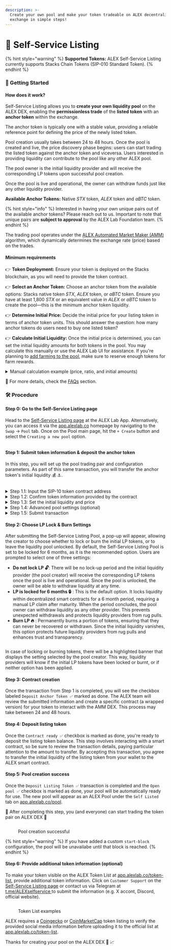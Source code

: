 ```yaml
---
description: >-
  Create your own pool and make your token tradeable on ALEX decentralized
  exchange in simple steps!
---
```


# 📝 Self-Service Listing

{% hint style="warning" %}
**Supported Tokens:** ALEX Self-Service Listing currently supports Stacks Chain Tokens (SIP-010 Standard Token).
{% endhint %}

### 🚀 Getting Started <a href="#getting-started" id="getting-started"></a>

#### How does it work? <a href="#how-does-it-work" id="how-does-it-work"></a>

Self-Service Listing allows you to **create your own liquidity pool** on the ALEX DEX, enabling the **permissionless trade** of the **listed token** with an **anchor token** within the exchange.&#x20;

The anchor token is typically one with a stable value, providing a reliable reference point for defining the price of the newly listed token.

Pool creation usually takes between 24 to 48 hours. Once the pool is created and live, the price discovery phase begins: users can start trading the listed token against the anchor token and viceversa. Users interested in providing liquidity can contribute to the pool like any other ALEX pool.

The pool owner is the initial liquidity provider and will receive the corresponding LP tokens upon successful pool creation.&#x20;

Once the pool is live and operational, the owner can withdraw funds just like any other liquidity provider.

**Available Anchor Tokens:** Native _STX_ token, _ALEX_ token and _aBTC_ token.

{% hint style="info" %}
Interested in having your own unique pairs out of the available anchor tokens? Please reach out to us. Important to note that unique pairs are **subject to approval** by the ALEX Lab Foundation team.
{% endhint %}

The trading pool operates under the [ALEX Automated Market Maker (AMM)](../detailed-information/alexs-automated-market-maker-amm.md) algorithm, which dynamically determines the exchange rate (price) based on the trades.

#### Minimum requirements <a href="#minimum-requirements" id="minimum-requirements"></a>

👉 **Token Deployment:** Ensure your token is deployed on the Stacks blockchain, as you will need to provide the token contract.

👉 **Select an Anchor Token:** Choose an anchor token from the available options: Stacks native token _STX_, _ALEX_ token, or _aBTC_ token. Ensure you have at least 1,800 _STX_ or an equivalent value in _ALEX_ or _aBTC_ token to create the pool—this is the minimum anchor token liquidity.

👉 **Determine Initial Price:** Decide the initial price for your listing token in terms of anchor token units. This should answer the question: how many anchor tokens do users need to buy one listed token?

👉 **Calculate Initial Liquidity:** Once the initial price is determined, you can set the initial liquidity amounts for both tokens in the pool. You may calculate this manually or use the ALEX Lab UI for assistance. If you're planning to [add farming to the pool](self-service-farming.md), make sure to reserve enough tokens for farm rewards.

<details>

<summary>Manual calculation example (price, ratio, and initial amounts)</summary>

Let's suppose you choose STX as the anchor token and want to provide 4,000 STX as the initial anchor token liquidity.

To determine the price, you will need to decide how many STX equals 1 of your listing token. In other words, decide how many STX users will need to buy 1 listed token. Let's say you set the price of your token at 0.5 STX.

To calculate the initial liquidity for the listed token, you need to divide the anchor token amount by the price. This is `4,000 STX / 0.5 STX = 8,000`, resulting in the initial amount for the listed token.

The liquidity pool for the pair **Listed Token** 🚀 **- Anchor Token** ⚓ will have an initial ratio of 2:1. This ratio is calculated as the minimal expression of the fraction `8,000 / 4,000` (initial listed token amount slash initial anchor token amount).

</details>

🔎 For more details, check the [FAQs](liquidity-pools/faqs.md#self-service-listing) section.

### 🛠️ Procedure <a href="#procedure" id="procedure"></a>

#### Step 0: Go to the Self-Service Listing page <a href="#step-0-go-to-the-self-service-listing-page" id="step-0-go-to-the-self-service-listing-page"></a>

Head to the [Self-Service Listing page](https://app.alexlab.co/self-service-listing) at the ALEX Lab App. Alternatively, you can access it via the [app.alexlab.co](https://app.alexlab.co/) homepage by navigating to the `Swap` -> `Pool` tab. Once on the Pool main page, hit the `+ Create` button and select the `Creating a new pool` option.

<figure><img src="https://coinfabrik.gitbook.io/~gitbook/image?url=https%3A%2F%2F2844178372-files.gitbook.io%2F%7E%2Ffiles%2Fv0%2Fb%2Fgitbook-x-prod.appspot.com%2Fo%2Fspaces%252FGbB8Dz5con9TzIy51T6J%252Fuploads%252Fgit-blob-476c1961703cf37b9bc9593c0b59502a9e4c4b68%252Fmain-page.png%3Falt%3Dmedia&#x26;width=768&#x26;dpr=4&#x26;quality=100&#x26;sign=ef13795f&#x26;sv=2" alt=""><figcaption></figcaption></figure>

#### Step 1: Submit token information & deposit the anchor token <a href="#step-1-submit-token-information-and-deposit-the-anchor-token" id="step-1-submit-token-information-and-deposit-the-anchor-token"></a>

In this step, you will set up the pool trading pair and configuration parameters. As part of this same transaction, you will transfer the anchor token's initial liquidity 💰 ⚓.

<figure><img src="https://coinfabrik.gitbook.io/~gitbook/image?url=https%3A%2F%2F2844178372-files.gitbook.io%2F%7E%2Ffiles%2Fv0%2Fb%2Fgitbook-x-prod.appspot.com%2Fo%2Fspaces%252FGbB8Dz5con9TzIy51T6J%252Fuploads%252Fgit-blob-fffc6de3dbffe1bea3e7e334bc4c7508708317ac%252Fstep-1-submit.png%3Falt%3Dmedia&#x26;width=768&#x26;dpr=4&#x26;quality=100&#x26;sign=e032f628&#x26;sv=2" alt=""><figcaption></figcaption></figure>

<details>

<summary>Step 1.1: Input the SIP-10 token contract address</summary>

Provide the listed token contract address. Ensure it complies with the [SIP-010 Fungible Token Standard](https://github.com/stacksgov/sips/blob/main/sips/sip-010/sip-010-fungible-token-standard.md) trait.&#x20;

In the example, the contract address is `SP108J6F4C7JD93BGJ91TEB5D3CFB5XW39QHDJ3MV.rabby-token`.

</details>

<details>

<summary>Step 1.2: Confirm token information provided by the contract</summary>

Verify that the token information retrieved from the contract is correct. In the example:

* **Token name** -> `RABBY Token`
* **Token symbol** -> `RABBY`
* **Description** -> Unlock the potential of programmable adventures within Bitcoin's rabbit holes.
* **Token deployment address** -> `SP108J6F4C7JD93BGJ91TEB5D3CFB5XW39QHDJ3MV`
* **Token logo**

</details>

<details>

<summary>Step 1.3: Set the initial liquidity and price</summary>

Enter the initial balances for both tokens. You can experiment with different amounts to observe how the exchange rate changes, though we recommend calculating these values beforehand.

In the screenshot example, this is:

* **Anchor Token ⚓** (a.k.a `token-x`) -> `4,000 STX ($7,200)`
* **Listing Token 🚀** (a.k.a `token-y`) -> `200,000 RABBY`
* **Exchange Rate ⚖️** -> `1 RABBY = 0.02 STX ($0.03)`

Once the pool opens, the AMM algorithm will automatically rebalance the exchange rate as users trade the tokens.

</details>

<details>

<summary>Step 1.4: Advanced pool settings (optional)</summary>

This step is optional, as the default settings are usually sufficient.

However, we recommend consulting the [ALEXGo Technical documentation](https://docs.alexgo.io/automated-market-making/trading-pool) before making customizations. If you have questions to ask before customization, reach out via [Discord](https://discord.com/invite/alexlab) or [Telegram](https://t.me/AlexCommunity).

</details>

<details>

<summary>Step 1.5: Submit transaction</summary>

Keep in mind that as part of this same transaction, you will transfer the anchor token's initial liquidity. By confirming the transaction, you are accepting the transfer of specific amount of anchor tokens from your wallet to the ALEX smart contract.

Click `Submit` and scroll through the wallet transaction window, ensuring the parameters and transfer amount are correct. If everything looks good, confirm the transaction on your wallet. This will allow your wallet to sign and broadcast the transaction.

Recommended to track transaction status:

* Turn on [Telegram notifications](https://t.me/stacks_tx_notification_bot), you will get notified when the transaction is confirmed.
* Search for the transaction on the [ALEX Explorer](https://app.alexlab.co/explorer).
* Check your address activity on the wallet.

</details>

#### Step 2: Choose LP Lock & Burn Settings <a href="#step-2-choose-lp-lock-and-burn-settings" id="step-2-choose-lp-lock-and-burn-settings"></a>

After submitting the Self-Service Listing Pool, a pop-up will appear, allowing the creator to choose whether to lock or burn the initial LP tokens, or to leave the liquidity pool unlocked. By default, the Self-Service Listing Pool is set to be locked for 6 months, as it is the recommended option. Users are prompted to select one of three settings:

* **Do not lock LP 🔓**: There will be no lock-up period and the initial liquidity provider (the pool creator) will receive the corresponding LP tokens once the pool is live and operational. Since the pool is unlocked, the owner will be able to withdraw liquidity at any time.
* **LP is locked for 6 months 🔒** : This is the default option. It locks liquidity within decentralized smart contracts for a 6 month period, requiring a manual LP claim after maturity. When the period concludes, the pool owner can withdraw liquidity as any other provider. This prevents unexpected withdrawals and protects liquidity providers from rug pulls.
* **Burn LP 🔥** : Permanently burns a portion of tokens, ensuring that they can never be recovered or withdrawn. Since the initial liquidity vanishes, this option protects future liquidity providers from rug pulls and enhances trust and transparency.

<figure><img src="https://coinfabrik.gitbook.io/~gitbook/image?url=https%3A%2F%2F2844178372-files.gitbook.io%2F%7E%2Ffiles%2Fv0%2Fb%2Fgitbook-x-prod.appspot.com%2Fo%2Fspaces%252FGbB8Dz5con9TzIy51T6J%252Fuploads%252Fgit-blob-3001500154db73cb27c85388266629e8c8eb0274%252Flock-lp-1.png%3Falt%3Dmedia&#x26;width=768&#x26;dpr=4&#x26;quality=100&#x26;sign=d0a98665&#x26;sv=2" alt=""><figcaption></figcaption></figure>

In case of locking or burning tokens, there will be a highlighted banner that displays the setting selected by the pool creator. This way, liquidity providers will know if the initial LP tokens have been locked or burnt, or if neither option has been applied.

#### Step 3: Contract creation <a href="#step-3-contract-creation" id="step-3-contract-creation"></a>

Once the transaction from Step 1 is completed, you will see the checkbox labeled `Deposit Anchor Token ✅` marked as done. The ALEX team will review the submitted information and create a specific contract (a wrapped version) for your token to interact with the AMM DEX. This process may take between 24 and 48 hours.

#### Step 4: Deposit listing token <a href="#step-4-deposit-listing-token" id="step-4-deposit-listing-token"></a>

Once the `Contract ready ✅` checkbox is marked as done, you're ready to deposit the listing token balance. This step involves interacting with a smart contract, so be sure to review the transaction details, paying particular attention to the amount to transfer. By accepting this transaction, you agree to transfer the initial liquidity of the listing token from your wallet to the ALEX smart contract.

#### Step 5: Pool creation success <a href="#step-5-pool-creation-success" id="step-5-pool-creation-success"></a>

Once the `Deposit Listing Token ✅` transaction is completed and the `Open pool ✅` checkbox is marked as done, your pool will be automatically ready for use. The new pool will appear as an ALEX Pool under the `Self Listed` tab on [app.alexlab.co/pool](https://app.alexlab.co/pool).

🤝 After completing this step, you (and everyone) can start trading the token pair on ALEX DEX 🤝

<figure><img src="https://coinfabrik.gitbook.io/~gitbook/image?url=https%3A%2F%2F2844178372-files.gitbook.io%2F%7E%2Ffiles%2Fv0%2Fb%2Fgitbook-x-prod.appspot.com%2Fo%2Fspaces%252FGbB8Dz5con9TzIy51T6J%252Fuploads%252Fgit-blob-9c8f830f54f8ad1b3b5de89c21833906574b7e01%252Fpool-creation-successful.jpg%3Falt%3Dmedia&#x26;width=768&#x26;dpr=4&#x26;quality=100&#x26;sign=83f81773&#x26;sv=2" alt=""><figcaption><p>Pool creation successful</p></figcaption></figure>

{% hint style="warning" %}
If you have added a custom `start-block` configuration, the pool will be unavailabe until that block is reached.
{% endhint %}

#### Step 6: Provide additional token information (optional) <a href="#step-6-provide-additional-token-information-optional" id="step-6-provide-additional-token-information-optional"></a>

To make your token visible on the ALEX Token List at [app.alexlab.co/token-list](https://app.alexlab.co/token-list), provide additional token information. Click on `Customer Support` on the [Self-Service Listing page](https://app.alexlab.co/self-service-listing) or contact us via Telegram at [t.me/ALEXselfservice ](https://t.me/ALEXselfservice)to submit the information (e.g. X accont, Discord, official website).

<figure><img src="https://coinfabrik.gitbook.io/~gitbook/image?url=https%3A%2F%2F2844178372-files.gitbook.io%2F%7E%2Ffiles%2Fv0%2Fb%2Fgitbook-x-prod.appspot.com%2Fo%2Fspaces%252FGbB8Dz5con9TzIy51T6J%252Fuploads%252Fgit-blob-4a404de509a3e16367b39b4240dcb4d28bd1690f%252Ftoken-list.png%3Falt%3Dmedia&#x26;width=768&#x26;dpr=4&#x26;quality=100&#x26;sign=85a152f3&#x26;sv=2" alt=""><figcaption><p>Token List examples</p></figcaption></figure>

ALEX requires a [Coingecko](https://www.coingecko.com/) or [CoinMarketCap](https://coinmarketcap.com/) token listing to verify the provided social media information before uploading it to the official list at [app.alexlab.co/token-list](https://app.alexlab.co/token-list).

Thanks for creating your pool on the ALEX DEX 🎉 📈

